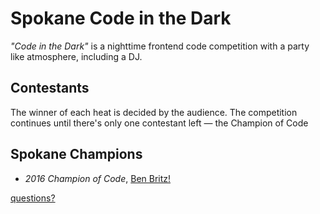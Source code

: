 
# Spokane Code in the Dark

*"Code in the Dark"* is a nighttime frontend code competition with a party like atmosphere, including a DJ.

## Contestants



The winner of each heat is decided by the audience. The competition continues until there's only one contestant left — the Champion of Code

## Spokane Champions

  - *2016 Champion of Code*, [Ben Britz!](https://twitter.com/britzben)



[questions?](info@milkshakeinteractive.com)
